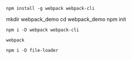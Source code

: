 
``` install global
npm install -g webpack webpack-cli
```


mkdir webpack_demo
cd webpack_demo
npm init


```
npm i -D webpack webpack-cli
```

```
webpack
```

```
npm i -D file-loader
```
